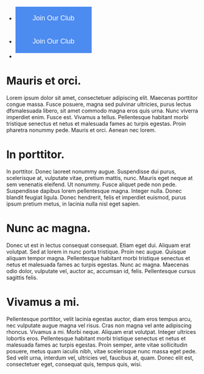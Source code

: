 

<html>
<head>
<meta name="viewport" content="width=device-width, initial-scale=1">
<style>
.button {
    position: relative;
    background-color: #4c8bef;
    border: none;
    font-size: 18px;
    color: #FFFFFF;
    padding: 20px;
    width: 200px;
    text-align: center;
    /*-webkit-transition-duration: 0.4s; /* Safari */
    transition-duration: 0.4s;*/
    text-decoration: none;
    overflow: hidden;
    cursor: pointer;
}

/*.button:after {
    content: "";
    background: #FFFFFF;
    display: block;
    position: absolute;
    padding-top: 300%;
    padding-left: 350%;
    margin-left: -20px!important;
    margin-top: -120%;
    opacity: 0;
    transition: all 0.8s
}*/

/*.button:active:after {
    padding: 0;
    margin: 0;
    opacity: 1;
    transition: 0s
}*/

ul.subnav{
    list-style-type: none;
}

li.subnav{
    float: left;
    padding-right: 15px;
}

li.clear{
    float: none;
}

</style>
</head>

<ul class="subnav">
    <li class="subnav"><button class="button">Join Our Club</button></li>
    <li class="subnav"><button class="button">Join Our Club</button></li>
    <li class="clear"></li>
</ul>
<p></p>
</html>

# Mauris et orci.

Lorem ipsum dolor sit amet, consectetuer adipiscing elit. Maecenas porttitor congue massa. Fusce posuere, magna sed pulvinar ultricies, purus lectus dfsmalesuada libero, sit amet commodo magna eros quis urna. Nunc viverra imperdiet enim. Fusce est. Vivamus a tellus. Pellentesque habitant morbi tristique senectus et netus et malesuada fames ac turpis egestas. Proin pharetra nonummy pede. Mauris et orci. Aenean nec lorem.

# In porttitor.

In porttitor. Donec laoreet nonummy augue. Suspendisse dui purus, scelerisque at, vulputate vitae, pretium mattis, nunc. Mauris eget neque at sem venenatis eleifend. Ut nonummy. Fusce aliquet pede non pede. Suspendisse dapibus lorem pellentesque magna. Integer nulla. Donec blandit feugiat ligula. Donec hendrerit, felis et imperdiet euismod, purus ipsum pretium metus, in lacinia nulla nisl eget sapien.

# Nunc ac magna.

Donec ut est in lectus consequat consequat. Etiam eget dui. Aliquam erat volutpat. Sed at lorem in nunc porta tristique. Proin nec augue. Quisque aliquam tempor magna. Pellentesque habitant morbi tristique senectus et netus et malesuada fames ac turpis egestas. Nunc ac magna. Maecenas odio dolor, vulputate vel, auctor ac, accumsan id, felis. Pellentesque cursus sagittis felis.

# Vivamus a mi.

Pellentesque porttitor, velit lacinia egestas auctor, diam eros tempus arcu, nec vulputate augue magna vel risus. Cras non magna vel ante adipiscing rhoncus. Vivamus a mi. Morbi neque. Aliquam erat volutpat. Integer ultrices lobortis eros. Pellentesque habitant morbi tristique senectus et netus et malesuada fames ac turpis egestas. Proin semper, ante vitae sollicitudin posuere, metus quam iaculis nibh, vitae scelerisque nunc massa eget pede. Sed velit urna, interdum vel, ultricies vel, faucibus at, quam. Donec elit est, consectetuer eget, consequat quis, tempus quis, wisi.

